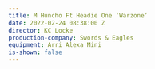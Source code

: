 ```yaml
---
title: M Huncho Ft Headie One ‘Warzone’
date: 2022-02-24 08:38:00 Z
director: KC Locke
production-company: Swords & Eagles
equipment: Arri Alexa Mini
is-shown: false
---
```


